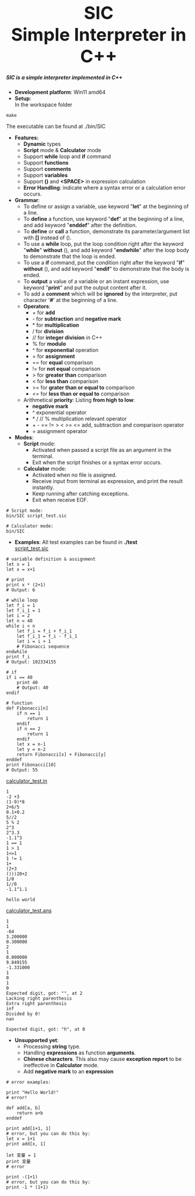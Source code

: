 <div align=center>
    <font size="70">
        <b>SIC</b>
    </font>
</div>
<div align=center>
    <font size=50>
        <b>Simple Interpreter in C++</b>
    </font>
</div>

##### SIC is a simple interpreter implemented in C++
- **Development platform**: Win11 amd64
- **Setup**:  
In the workspace folder
```shell
make
```
The executable can be found at ./bin/SIC
- **Features:**
    - **Dynamic** types
    - **Script** mode & **Calculator** mode
    - Support **while** loop and **if** command
    - Support **functions**
    - Support **comments**
    - Support **variables**
    - Support **()** and **\<SPACE>** in expression calculation 
    - **Error Handling**: indicate where a syntax error or a calculation error occurs.
- **Grammar**:
    - To define or assign a variable, use keyword "**let**" at the beginning of a line.
    - To **define** a function, use keyword "**def**" at the beginning of a line, and add keyword "**enddef**" after the definition.
    - To **define** or **call** a function, demonstrate its parameter/argument list with **[]** instead of ().
    - To use a **while** loop, put the loop condition right after the keyword "**while**" **without** (), and add keyword "**endwhile**" after the loop body to demonstrate that the loop is ended.
    - To use a **if** command, put the condition right after the keyword "**if**" **without** (), and add keyword "**endif**" to demonstrate that the body is ended.
    - To **output** a value of a variable or an instant expression, use keyword "**print**" and put the output content after it.
    - To add a **comment** which will be **ignored** by the interpreter, put character '**#**' at the beginning of a line.
    - **Operators**:
        - \+ for **add**
        - \- for **subtraction** and **negative mark**
        - \* for **multiplication**
        - /  for **division**
        - // for **integer division** in C++
        - %  for **modulo**
        - ^  for **exponential** operation
        - =  for **assignment**
        - == for **equal** comparison
        - != for **not equal** comparison
        - \> for **greater than** comparison
        - <  for **less than** comparison
        - \>= for **grater than or equal to** comparison
        - <= for **less than or equal to** comparison
    - Arithmetical **priority**:
        Listing **from high to low**:
        - **negative mark**
        - ^ exponential operator
        - \* / // % multiplication relevant operator
        - \+ \- == != > < >= <= add, subtraction and comparison operator
        - = assignment operator
- **Modes**:
    - **Script** mode:
        - Activated when passed a script file as an argument in the terminal.
        - Exit when the script finishes or a syntax error occurs.
    - **Calculator** mode:
        - Activated when no file is assigned.
        - Receive input from terminal as expression, and print the result instantly.
        - Keep running after catching exceptions.
        - Exit when receive EOF.
```shell
# Script mode:
bin/SIC script_test.sic

# Calculator mode:
bin/SIC
```
- **Examples**:
All test examples can be found in **./test**  
[script_test.sic](test/script_test.sic)
```SIC
# variable definition & assignment
let x = 1
let x = x+1

# print
print x * (2+1)
# Output: 6

# while loop
let f_i = 1
let f_i_1 = 1
let i = 2
let n = 40
while i < n
    let f_i = f_i + f_i_1
    let f_i_1 = f_i - f_i_1
    let i = i + 1
    # Fibonacci sequence
endwhile
print f_i
# Output: 102334155

# if
if i == 40
    print 40
    # Output: 40
endif

# function
def Fibonacci[n]
    if n == 1
        return 1
    endif
    if n == 2
        return 1
    endif
    let x = n-1
    let y = n-2
    return Fibonacci[x] + Fibonacci[y]
enddef
print Fibonacci[10]
# Output: 55
```
[calculator_test.in](test/calculator_test.in)
```
1
-2 +3
(1-9)*8
2+6/5
0.1+0.2
5//2
5 % 2
2^3
2^3.3
-1.1^3
1 == 1
1 > 1
1<=1
1 != 1
1+
(2+3
()))20+2
1/0
1//0
-1.1^1.1

hello world
```
[calculator_test.ans](test/calculator_test.ans)
```
1
1
-64
3.200000
0.300000
2
1
8.000000
9.849155
-1.331000
1
0
1
0
Expected digit, got: "", at 2
Lacking right parenthesis
Extra right parenthesis
inf
Divided by 0!
nan

Expected digit, got: "h", at 0
```
- **Unsupported yet**:
    - Processing **string** type.
    - Handling **expressions** as function **arguments**.
    - **Chinese characters**. This also may cause **exception report** to be ineffective in **Calculator** mode.
    - Add **negative mark** to an **expression**
```SIC
# error examples:

print "Hello World!"
# error!

def add[a, b]
    return a+b
enddef

print add[1+1, 1]
# error, but you can do this by:
let x = 1+1
print add[x, 1]

let 变量 = 1
print 变量
# error

print -(1+1)
# error, but you can do this by:
print -1 * (1+1)
```
